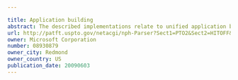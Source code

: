 ```yaml
---

title: Application building
abstract: The described implementations relate to unified application building. In one implementation unified application building tools can include a unifying component model configured to communicate with a set of components that are supported by different frameworks. The unified application building tools can also include a unification engine configured to bind events between individual components in a unified manner that is independent of an individual framework upon which individual components are supported.
url: http://patft.uspto.gov/netacgi/nph-Parser?Sect1=PTO2&Sect2=HITOFF&p=1&u=%2Fnetahtml%2FPTO%2Fsearch-adv.htm&r=1&f=G&l=50&d=PALL&S1=08930879&OS=08930879&RS=08930879
owner: Microsoft Corporation
number: 08930879
owner_city: Redmond
owner_country: US
publication_date: 20090603
---
```

